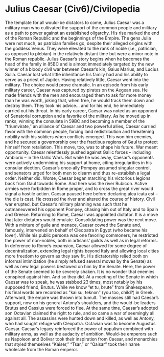 # Julius Caesar (Civ6)/Civilopedia

The template for all would-be dictators to come, Julius Caesar was a military man who cultivated the support of the common people and military as a path to power against an established oligarchy. His rise marked the end of the Roman Republic and the beginnings of the Empire.
The gens Julia were not much, as patrician families go, despite their alleged origins with the goddess Venus. They were elevated to the rank of noble (i.e., patrician, as opposed to plebian) in the relatively distant time but were a minor note in the Roman republic. Julius Caesar’s story begins when he becomes the head of the family in 85BC and is almost immediately targeted by the new winner of a bloody civil war between Caesar’s kin, Gaius Marius, and Lucius Sulla. Caesar lost what little inheritance his family had and his ability to serve as a priest of Jupiter. Having relatively little, Caesar went into the military. The choice would prove dramatic.
In an episode from his early military career, Caesar was captured by pirates on the Aegean sea. He made friends with the men and encouraged them to ask for more money than he was worth, joking that, when free, he would track them down and destroy them. They took his advice... and for his end, he immediately carried out his threat.
In his early career, Caesar was noted as an opponent of Senatorial corruption and a favorite of the military. As he moved up in ranks, winning the consulate in 59BC and becoming a member of the ”triumvirate,” an alliance of Caesar and two powerful allies, Caesar curried favor with the common people, forcing land redistribution and threatening nobility with his soldiers when conflicts emerged. This won him enemies, and he secured a governorship over the fractious regions of Gaul to protect himself from retaliation. This move, too, was to shape his future.
War meant opportunity. Caesar relentlessly pushed against Gallic forces – including Ambiorix – in the Gallic Wars. But while he was away, Caesar’s opponents were actively undermining his support at home, citing irregularities in his consular election. Caesar’s once-ally Pompey assumed singular control, and senators urged for both men to disarm and thus re-establish a legal order. Neither did. Worse, Caesar began marching his victorious legions back from Gaul towards Rome.
And here was the river Rubicon. Active armies were forbidden in Rome proper, and to cross the great river would signal a hostile action. Caesar paused here before declaring alea icata est – the die is cast. He crossed the river and altered the course of history. Civil war erupted, but Caesar’s military planning was such that he outmaneuvered his opponent Pompey, chasing him out of Italy and to Spain and Greece. Returning to Rome, Caesar was appointed dictator. It is a move that later dictators would emulate.
Consolidating power was the next move. With a mixture of guile and menace, Caesar cowed the Senate and, famously, intervened on behalf of Cleopatra in Egypt (who became his lover). While his public persona was one favoring commoners, he restricted the power of non-nobles, both in artisans’ guilds as well as in legal reforms. In deference to Rome’s expansion, Caesar allowed for some degree of decentralization, extending legal rights beyond Italy and allowing local cities more freedom to govern as they saw fit. His dictatorship relied both on informal intimidation (he simply refused several moves by the Senate) as well as new legal powers bestowed on him by the Senate.
Here, the power of the Senate seemed to be severely shaken. It is no wonder that enemies conspired against him. And so they did. At a meeting of the Senate in which Caesar was to speak, he was stabbed 23 times, most notably by his supposed friend, Brutus. While we know ”et tu, brute” from Shakespeare, his final words are recorded as "kai su, teknon" (you too, child?) in Greek.
Afterward, the empire was thrown into tumult. The masses still had Caesar’s support, now on his general Antony’s shoulders, and the would-be leaders Brutus and Cassius were forced to flee. At the same time, Caesar’s adopted son Octavian claimed the right to rule, and so came a war of seemingly all against all. The assassins were hunted down and killed, as well as Antony, who had sought refuge with Cleopatra. Octavian was to become Augustus Caesar.
Caesar’s legacy reinforced the power of populism combined with military arms, as well as the audacity of ambition. Would-be emperors such as Napoleon and Bolivar took their inspiration from Caesar, and monarchies that styled themselves “Kaiser,” “Tsar,” or “Qaisar” took their name wholesale from the Roman emperor.
